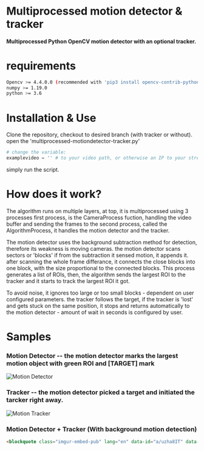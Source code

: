 # Multiprocessed motion detector & tracker

#### Multiprocessed Python OpenCV motion detector with an optional tracker.

# requirements
```bash
Opencv >= 4.4.0.0 (recommended with 'pip3 install opencv-contrib-python')
numpy >= 1.19.0
python >= 3.6
```
# Installation & Use
Clone the repository, checkout to desired branch (with tracker or without).
open the 'multiprocessed-motiondetector-tracker.py' 
```python
# change the variable:
examplevideo = '' # to your video path, or otherwise an IP to your stream
```
simply run the script.

# How does it work?
The algorithm runs on multiple layers, at top, it is multiprocessed using 3 processes
first process, is the CameraProcess fuction, handling the video buffer and sending the frames
to the second process, called the AlgorithmProcess, it handles the motion detector and the tracker.

The motion detector uses the background subtraction method for detection, therefore its weakness is moving cameras.
the motion detector scans sectors or 'blocks' if from the subtraction it sensed motion, it appends it.
after scanning the whole frame differance, it connects the close blocks into one block, with the size proportional
to the connected blocks. This process generates a list of ROIs, then, the algorithm sends the largest ROI to the tracker
and it starts to track the largest ROI it got.

To avoid noise, it ignores too large or too small blocks - dependent on user configured parameters.
the tracker follows the target, if the tracker is 'lost' and gets stuck on the same position, it stops and returns
automatically to the motion detector - amount of wait in seconds is configured by user.

# Samples
### Motion Detector -- the motion detector marks the largest motion object with green ROI and [TARGET] mark
![Motion Detector](https://media.giphy.com/media/ZFrtHlqJ4FgnuIcI3l/giphy.gif)

### Tracker -- the motion detector picked a target and initiated the tarcker right away.
![Motion Tracker](https://media.giphy.com/media/ET5BM50AUa4J2kHaKx/giphy.gif)

### Motion Detector + Tracker (With background motion detection)
```html
<blockquote class="imgur-embed-pub" lang="en" data-id="a/uzha8IT" data-context="false" ><a href="//imgur.com/a/uzha8IT"></a></blockquote><script async src="//s.imgur.com/min/embed.js" charset="utf-8"></script>
```
